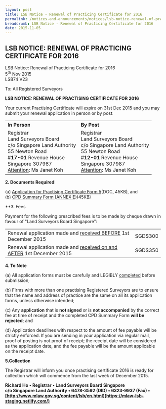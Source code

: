 ```yaml
---
layout: post
title: LSB Notice - Renewal of Practicing Certificate for 2016
permalink: /notices-and-announcements/notices/lsb-notice-renewal-of-practicing-certificate-for-2016/
breadcrumb: LSB Notice - Renewal of Practicing Certificate for 2016
date: 2015-11-05
---
```


LSB NOTICE: RENEWAL OF PRACTICING CERTIFICATE FOR 2016
---

LSB Notice: Renewal of Practicing Certificate for 2016<br>
5<sup>th</sup> Nov 2015<br>
LSB74 V23

To: All Registered Surveyors

**LSB NOTICE: RENEWAL OF PRACTISING CERTIFICATE FOR 2016**<br>

Your current Practising Certificate will expire on 31st Dec 2015 and you may submit your renewal application in person or by post:

<table>
  <tr>
    <td>
      <b>In Person</b>
    </td>
    <td>
      <b>By Post</b>
    </td>
  </tr>
  <tr>
    <td>
      Registrar<br>
      Land Surveyors Board<br>
      c/o Singapore Land Authority<br>
      55 Newton Road<br>
      #<b>17-01</b> Revenue House<br>
      Singapore 307987<br>
      <u>Attention</u>: Ms Janet Koh
    </td>
    <td>
      Registrar<br>
      Land Surveyors Board<br>
      c/o Singapore Land Authority<br>
      55 Newton Road<br>
      #<b>12-01</b> Revenue House<br>
      Singapore 307987<br>
      <u>Attention</u>: Ms Janet Koh
    </td>
  </tr>
</table>

**2. Documents Required**

(a) [Application for Practising Certificate Form 5](/files/LSBForm5-Application-for-Practising-Certificate.doc)(DOC, 45KB), and<br>
(b) [CPD Summary Form (ANNEX E)](/files/CPDSummaryForm_AnnexE.pdf)(45KB)<br>

**3. Fees

Payment for the following prescribed fees is to be made by cheque drawn in favour of "Land Surveyors Board Singapore":

<table>
  <tr>
    <td>Renewal application made and <u>received BEFORE</u> 1st December 2015</td>
    <td>SGD$300</td>
  </tr>
  <tr>
    <td>Renewal application made and <u>received on and AFTER</u> 1st December 2015</td>
    <td>SGD$350</td>
  </tr>
</table>

**4. To Note**

(a) All application forms must be carefully and LEGIBLY <u>completed</u> before submission;

(b) Firms with more than one practising Registered Surveyors are to ensure that the name and address of practice are the same on all its application forms, unless otherwise intended;

(c) Any **application** that is **not signed** or is **not accompanied** by the correct fee at time of receipt and the completed CPD Summary Form **will be rejected**; and

(d) Application deadlines with respect to the amount of fee payable will be strictly enforced. If you are sending in your application via regular mail, proof of posting is not proof of receipt; the receipt date will be considered as the application date, and the fee payable will be the amount applicable on the receipt date.

**5.Collection**

The Registrar will inform you once practising certificate 2016 is ready for collection which will commence from the last week of December 2015.

**Richard Ho • Registrar • Land Surveyors Board Singapore**<br>
**c/o Singapore Land Authority • 6478-3592 (DID) • 6323-9937 (Fax) • <br>
[http://www.mlaw.gov.sg/content/lsb/en.html](https://mlaw-lsb-staging.netlify.com/)**
